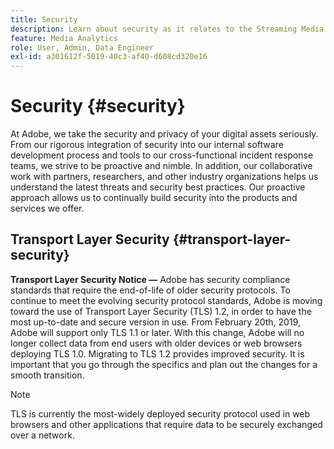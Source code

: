 ```yaml
---
title: Security
description: Learn about security as it relates to the Streaming Media Collection
feature: Media Analytics
role: User, Admin, Data Engineer
exl-id: a301612f-5019-40c3-af40-d608cd320e16
---
```

# Security {#security}

At Adobe, we take the security and privacy of your digital assets seriously. From our rigorous integration of security into our internal software development process and tools to our cross-functional incident response teams, we strive to be proactive and nimble. In addition, our collaborative work with partners, researchers, and other industry organizations helps us understand the latest threats and security best practices. Our proactive approach allows us to continually build security into the products and services we offer.


## Transport Layer Security {#transport-layer-security}

**Transport Layer Security Notice —** Adobe has security compliance standards that require the end-of-life of older security protocols. To continue to meet the evolving security protocol standards, Adobe is moving toward the use of Transport Layer Security (TLS) 1.2, in order to have the most up-to-date and secure version in use. From February 20th, 2019, Adobe will support only TLS 1.1 or later. With this change, Adobe will no longer collect data from end users with older devices or web browsers deploying TLS 1.0. Migrating to TLS 1.2 provides improved security. It is important that you go through the specifics and plan out the changes for a smooth transition.

>[!NOTE]
>
>TLS is currently the most-widely deployed security protocol used in web browsers and other applications that require data to be securely exchanged over a network.
